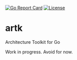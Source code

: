 [![Go Report Card](https://goreportcard.com/badge/artk.dev)](https://goreportcard.com/report/artk.dev) [![License](https://img.shields.io/github/license/jespert/artk)](https://github.com/jespert/artk/blob/main/LICENSE)

# artk
Architecture Toolkit for Go

Work in progress. Avoid for now.
